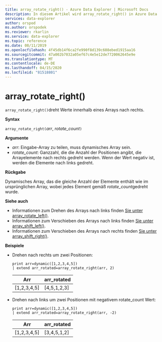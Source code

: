 ```yaml
---
title: array_rotate_right() - Azure Data Explorer | Microsoft Docs
description: In diesem Artikel wird array_rotate_right() in Azure Data Explorer beschrieben.
services: data-explorer
author: orspod
ms.author: orspodek
ms.reviewer: rkarlin
ms.service: data-explorer
ms.topic: reference
ms.date: 08/11/2019
ms.openlocfilehash: 4f45db14f6ca2fe990f8d139c608ebed1915aa16
ms.sourcegitcommit: 47a002b7032a05ef67c4e5e12de7720062645e9e
ms.translationtype: MT
ms.contentlocale: de-DE
ms.lasthandoff: 04/15/2020
ms.locfileid: "81518801"
---
```

# <a name="array_rotate_right"></a>array_rotate_right()

`array_rotate_right()`dreht Werte innerhalb eines Arrays nach rechts.

**Syntax**

`array_rotate_right(`*arr*, *rotate_count*`)`

**Argumente**

* *arr*: Eingabe-Array zu teilen, muss dynamisches Array sein.
* *rotate_count*: Ganzzahl, die die Anzahl der Positionen angibt, die Arrayelemente nach rechts gedreht werden. Wenn der Wert negativ ist, werden die Elemente nach links gedreht.

**Rückgabe**

Dynamisches Array, das die gleiche Anzahl der Elemente enthält wie im ursprünglichen Array, wobei jedes Element gemäß *rotate_count*gedreht wurde.

**Siehe auch**

* Informationen zum Drehen des Arrays nach links finden [Sie unter array_rotate_left()](array_rotate_leftfunction.md).
* Informationen zum Verschieben des Arrays nach links finden [Sie unter array_shift_left()](array_shift_leftfunction.md).
* Informationen zum Verschieben des Arrays nach rechts finden [Sie unter array_shift_right()](array_shift_rightfunction.md).

**Beispiele**

* Drehen nach rechts um zwei Positionen:

    ```kusto
    print arr=dynamic([1,2,3,4,5]) 
    | extend arr_rotated=array_rotate_right(arr, 2)
    ```
    
    |Arr|arr_rotated|
    |---|---|
    |[1,2,3,4,5]|[4,5,1,2,3]|

* Drehen nach links um zwei Positionen mit negativem rotate_count Wert:

    ```kusto
    print arr=dynamic([1,2,3,4,5]) 
    | extend arr_rotated=array_rotate_right(arr, -2)
    ```
    
    |Arr|arr_rotated|
    |---|---|
    |[1,2,3,4,5]|[3,4,5,1,2]|